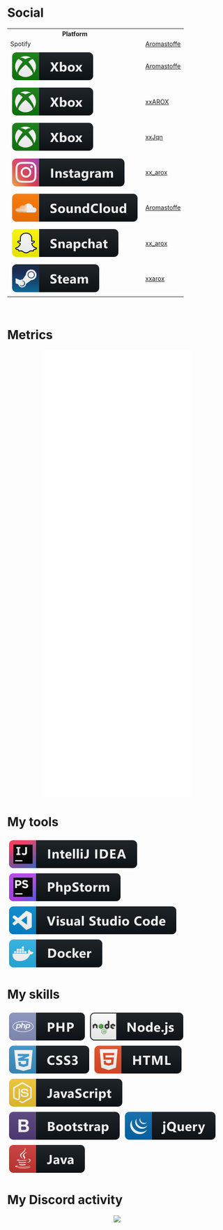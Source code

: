 # Social

<div align="center">
<table>
    <tr>
      <th>Platform</th>
      <th></th>
    </tr>
    <tr>
      <td>Spotify</td>
      <td><a href="https://open.spotify.com/user/fok8me6he4gu6wzb2oyiw4whq" target="_blank">Aromastoffe</a></td>
    </tr>
    <tr>
      <td><img src="https://github.com/MikeCodesDotNET/ColoredBadges/blob/master/svg/devices/xbox.svg" alt="xbox" style="vertical-align:top; margin:6px 4px"></td>
      <td><a href="https://account.xbox.com/de-de/Profile?gamerTag=Aromastoffe" target="_blank">Aromastoffe</a></td>
    </tr>
    <tr>
      <td><img src="https://github.com/MikeCodesDotNET/ColoredBadges/blob/master/svg/devices/xbox.svg" alt="xbox" style="vertical-align:top; margin:6px 4px"></td>
      <td><a href="https://account.xbox.com/de-de/Profile?gamerTag=xxAROX" target="_blank">xxAROX</a></td>
    </tr>
    <tr>
      <td><img src="https://github.com/MikeCodesDotNET/ColoredBadges/blob/master/svg/devices/xbox.svg" alt="xbox" style="vertical-align:top; margin:6px 4px"></td>
      <td><a href="https://account.xbox.com/de-de/Profile?gamerTag=xxJqn" target="_blank">xxJqn</a></td>
    </tr>
    <tr>
      <td><img src="https://github.com/MikeCodesDotNET/ColoredBadges/blob/master/svg/social/instagram.svg" alt="instagram" style="vertical-align:top; margin:6px 4px">
      <td><a href="https://www.instagram.com/xx_arox" target="_blank">xx_arox</a></td>
    </tr>
    <tr>
      <td><img src="https://github.com/MikeCodesDotNET/ColoredBadges/blob/master/svg/social/soundcloud.svg" alt="soundcloud" style="vertical-align:top; margin:6px 4px">
      <td><a href="https://soundcloud.com/aromastoffe" target="_blank">Aromastoffe</a></td>
    </tr>
    <tr>
      <td><img src="https://github.com/MikeCodesDotNET/ColoredBadges/blob/master/svg/social/snapchat.svg" alt="snapchat" style="vertical-align:top; margin:6px 4px">
      <td><a href="https://snapchat.com/add/xx_arox" target="_blank">xx_arox</a></td>
    </tr>
    <tr>
      <td><img src="https://github.com/MikeCodesDotNET/ColoredBadges/blob/master/svg/social/steam.svg" alt="steam" style="vertical-align:top; margin:6px 4px">
      <td><a href="https://steamcommunity.com/id/xxarox" target="_blank">xxarox</a></td>
    </tr>
</table>
</div><br>


# Metrics
<div align="center">
<img src="github-metrics.svg">
</div>



# My tools
<p align="left">
  <img src="https://github.com/MikeCodesDotNET/ColoredBadges/blob/master/svg/dev/tools/jetbrains_intellij.svg" alt="jetbrains_intellij" style="vertical-align:top; margin:6px 4px">
  <img src="https://github.com/MikeCodesDotNET/ColoredBadges/blob/master/svg/dev/tools/jetbrains_phpstorm.svg" alt="jetbrains_phpstorm" style="vertical-align:top; margin:6px 4px">
    
  <img src="https://github.com/MikeCodesDotNET/ColoredBadges/blob/master/svg/dev/tools/visualstudio_code.svg" alt="vsc" style="vertical-align:top; margin:6px 4px">
  <img src="https://github.com/MikeCodesDotNET/ColoredBadges/blob/master/svg/dev/tools/docker.svg" alt="docker" style="vertical-align:top; margin:6px 4px">
</p>




# My skills
<p align="left">
  <img src="https://github.com/MikeCodesDotNET/ColoredBadges/blob/master/svg/dev/languages/php.svg" alt="php" style="vertical-align:top; margin:6px 4px">
  <img src="https://github.com/MikeCodesDotNET/ColoredBadges/blob/master/svg/dev/frameworks/nodejs.svg" alt="nodejs" style="vertical-align:top; margin:6px 4px">
  <img src="https://github.com/MikeCodesDotNET/ColoredBadges/blob/master/svg/dev/languages/css3.svg" alt="css3" style="vertical-align:top; margin:6px 4px">
  <img src="https://github.com/MikeCodesDotNET/ColoredBadges/blob/master/svg/dev/languages/html.svg" alt="html" style="vertical-align:top; margin:6px 4px">
  <img src="https://github.com/MikeCodesDotNET/ColoredBadges/blob/master/svg/dev/languages/js.svg" alt="js" style="vertical-align:top; margin:6px 4px">
  <img src="https://github.com/MikeCodesDotNET/ColoredBadges/blob/master/svg/dev/frameworks/bootstrap.svg" alt="bootstrap" style="vertical-align:top; margin:6px 4px">
  <img src="https://github.com/MikeCodesDotNET/ColoredBadges/blob/master/svg/dev/frameworks/jquery.svg" alt="jquery" style="vertical-align:top; margin:6px 4px">
  <img src="https://github.com/MikeCodesDotNET/ColoredBadges/blob/master/svg/dev/languages/java.svg" alt="java" style="vertical-align:top; margin:6px 4px">
</p>

# My Discord activity
<div align="center"><a href="https://discord.bio/p/xxAROX" target="_blank"><img src="https://lanyard.cnrad.dev/api/375584947307675658" /></a></div>
